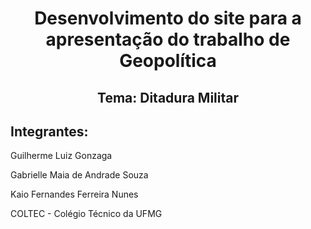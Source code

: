 <h1 align="center">Desenvolvimento do site para a apresentação do trabalho de Geopolítica</h1>
<h2 align="center">Tema: Ditadura Militar</h2>

<h2>Integrantes:</h2>

<p>Guilherme Luiz Gonzaga<p>
<p>Gabrielle Maia de Andrade Souza</p>
<p>Kaio Fernandes Ferreira Nunes</p>

<p>COLTEC - Colégio Técnico da UFMG</p>
